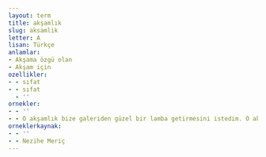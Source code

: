 ```yaml
---
layout: term
title: akşamlık
slug: aksamlik
letter: A
lisan: Türkçe
anlamlar:
- Akşama özgü olan
- Akşam için
ozellikler:
- - sıfat
- - sıfat
  - ''
ornekler:
- - ''
- - O akşamlık bize galeriden güzel bir lamba getirmesini istedim. O akşamlık dedim çünkü o lambalar çok pahalı.
orneklerkaynak:
- - ''
- - Nezihe Meriç
---
```

